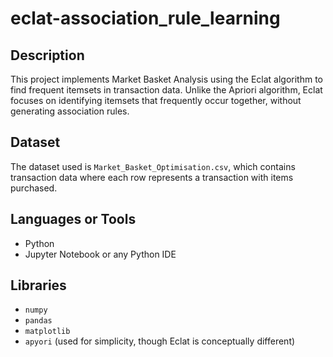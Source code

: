 # eclat-association_rule_learning

## Description
This project implements Market Basket Analysis using the Eclat algorithm to find frequent itemsets in transaction data. Unlike the Apriori algorithm, Eclat focuses on identifying itemsets that frequently occur together, without generating association rules.

## Dataset
The dataset used is `Market_Basket_Optimisation.csv`, which contains transaction data where each row represents a transaction with items purchased.

## Languages or Tools
- Python
- Jupyter Notebook or any Python IDE

## Libraries
- `numpy`
- `pandas`
- `matplotlib`
- `apyori` (used for simplicity, though Eclat is conceptually different)
